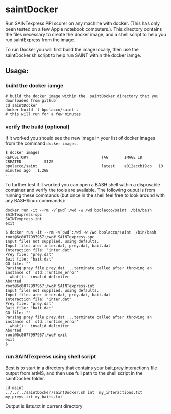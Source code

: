 
# saintDocker

Run SAINTexpress PPI scorer on any machine with docker.  (This has only been tested on a few Apple notebook computers.). This directory contains the files necessary to create the docker image, and a shell script to help you run saintExpress from the image. 

To run Docker you will first build the image locally, then use the saintDocker.sh script to help run SAINT within the docker iamge.


## Usage:

### build the docker iamge
```
# build the docker image within the  saintDocker directory that you downloaded from github
cd saintDocker
docker build -t bpolacco/saint . 
# this will run for a few minutes
```

### verify the build (optional)
If it worked you should see the new image in your list of docker images from the command `docker images`:
```
$ docker images
REPOSITORY                                TAG       IMAGE ID       CREATED          SIZE
bpolacco/saint                            latest    a012accb19cb   10 minutes ago   1.2GB
...
```

To  further test if it worked you can open a BASH shell within a disposable container and verify the tools are available.  The following ouput is from running these commands (but once in the shell feel free to look around with any BASH/linux commands):

```
docker run -it --rm -v`pwd`:/wd -w /wd bpolacco/saint  /bin/bash
SAINTexpress-spc
SAINTexpress-int
exit
```



```
$ docker run -it --rm -v`pwd`:/wd -w /wd bpolacco/saint  /bin/bash
root@6c8077997957:/wd# SAINTexpress-spc
Input files not supplied, using defaults.
Input files are: inter.dat, prey.dat, bait.dat
Interaction file: "inter.dat"
Prey file: "prey.dat"
Bait file: "bait.dat"
GO file: ""
Parsing prey file prey.dat ...terminate called after throwing an instance of 'std::runtime_error'
  what():  invalid delimiter
Aborted
root@6c8077997957:/wd# SAINTexpress-int
Input files not supplied, using defaults.
Input files are: inter.dat, prey.dat, bait.dat
Interaction file: "inter.dat"
Prey file: "prey.dat"
Bait file: "bait.dat"
GO file: ""
Parsing prey file prey.dat ...terminate called after throwing an instance of 'std::runtime_error'
  what():  invalid delimiter
Aborted
root@6c8077997957:/wd# exit
exit
$
```


### run SAINTexpress using shell script
Best is to start in a directory that contains your bait,prey,interactions file output from artMS, and then use full path to the shell script in the saintDocker folder.

```
cd msint
../../../saintDocker/saintDocker.sh int  my_interactions.txt my_preys.txt my_baits.txt
```

Output is lists.txt in current directory
